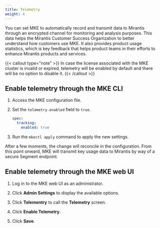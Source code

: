 ```yaml
---
title: Telemetry
weight: 4
---
```


You can set MKE to automatically record and transmit data to Mirantis through
an encrypted channel for monitoring and analysis purposes. This data helps the
Mirantis Customer Success Organization to better understand how customers
use MKE. It also provides product usage statistics, which is key feedback that
helps product teams in their efforts to enhance Mirantis products and
services.

{{< callout type="note" >}}
    In case the license associated with the MKE cluster is invalid or expired, telemetry will be enabled by default and there will be no option to disable it.
{{< /callout >}}

## Enable telemetry through the MKE CLI

1. Access the MKE configuration file.
2. Set the `telemetry.enabled` field to `true`.

   ```yaml
   spec:
     tracking:
       enabled: true
   ```

4. Run the  `mkectl apply` command to apply the new settings.

After a few moments, the change will reconcile in the configuration. From this point onward,
MKE will transmit key usage data to Mirantis by way of a secure Segment endpoint.

## Enable telemetry through the MKE web UI

1. Log in to the MKE web UI as an administrator.

2. Click **Admin Settings** to display the available options.

3. Click **Telementry** to call the **Telemetry** screen.

4. Click **Enable Telemetry**.

5. Click **Save**.
